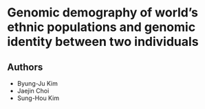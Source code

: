 # Genomic demography of world’s ethnic populations and genomic identity between two individuals
 
## Authors

* Byung-Ju Kim 
* Jaejin Choi
* Sung-Hou Kim
